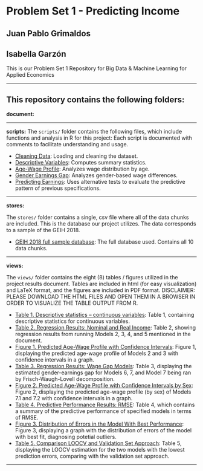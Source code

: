 # Problem Set 1 - Predicting Income 
## Juan Pablo Grimaldos 
## Isabella Garzón 

This is our Problem Set 1 Repository for Big Data & Machine Learning for Applied Economics

---

This repository contains the following folders: 
---

**document:**

---

**scripts:**
  The `scripts/` folder contains the following files, which include functions and analysis in R for this project: 
  Each script is documented with comments to facilitate understanding and usage.

- [Cleaning Data](scripts/1-CleaningData.R): Loading and cleaning the dataset.  
- [Descriptive Variables](scripts/2-DescriptiveVariables.R): Computes summary statistics.  
- [Age-Wage Profile](scripts/3-AgeWageProfile.R): Analyzes wage distribution by age.  
- [Gender Earnings Gap](scripts/4-GenderEarningsGap.R): Analyzes gender-based wage differences.  
- [Predicting Earnings](scripts/5-PredictingEarnings.R): Uses alternative tests to evaluate the predictive pattern of previous specifications.  


---

**stores:**

 The `stores/` folder contains a single, csv file where all of the data chunks are included. This is the database our project utilizes. The data corresponds to a sample of the GEIH 2018.

- [GEIH 2018 full sample database](stores/GEIH2018_FULLCOMBINEDTABLES.csv): The full database used. Contains all 10 data chunks. 
---

**views:**

  The `views/` folder contains the eight (8) tables / figures utilized in the project results document. Tables are included in html (for easy visualization) and LaTeX format, and the figures are included in PDF format. 
  DISCLAIMER: PLEASE DOWNLOAD THE HTML FILES AND OPEN THEM IN A BROWSER IN ORDER TO VISUALIZE THE TABLE OUTPUT FROM R.
  
- [Table 1. Descriptive statistics – continuous variables](views/summarystatscont22.htm): Table 1, containing descriptive statistics for continuous variables.
- [Table 2. Regression Results: Nominal and Real Income](views/regtable31.htm): Table 2, showing regression results from running Models 2, 3, 4, and 5 mentioned in the document.
- [Figure 1. Predicted Age-Wage Profile with Confidence Intervals](views/age_wage_plot.pdf): Figure 1, displaying the predicted age-wage profile of Models 2 and 3 with confidence intervals in a graph.
- [Table 3. Regression Results: Wage Gap Models](views/regression_results41.tex): Table 3, displaying the estimated gender-earnings gap for Models 6, 7, and Model 7 being ran by Frisch-Waugh-Lovell decomposition.
- [Figure 2. Predicted Age-Wage Profile with Confidence Intervals by Sex](views/age_wage_plot_by_sex.pdf): Figure 2, displaying the predicted age-wage profile (by sex) of Models 7.1 and 7.2 with confidence intervals in a graph.
- [Table 4. Predictive Performance Results: RMSE](views/table51.htm): Table 4, which contains a summary of the predictive performance of specified models in terms of RMSE.
- [Figure 3. Distribution of Errors in the Model With Best Performance](views/error_distribution.pdf): Figure 3, displaying a graph with the distribution of errors of the model with best fit, diagnosing potetial outliers.
- [Table 5. Comparison LOOCV and Validation Set Approach](views/table52.htm): Table 5, displaying the LOOCV estimation for the two models with the lowest prediction errors, comparing with the validation set approach.



---



